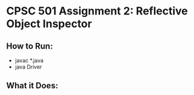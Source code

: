 # CPSC 501 Assignment 2: Reflective Object Inspector

## How to Run:
* javac *.java
* java Driver

## What it Does:
